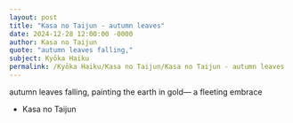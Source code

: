 ```yaml
---
layout: post
title: "Kasa no Taijun - autumn leaves"
date: 2024-12-28 12:00:00 -0000
author: Kasa no Taijun
quote: "autumn leaves falling,"
subject: Kyōka Haiku
permalink: /Kyōka Haiku/Kasa no Taijun/Kasa no Taijun - autumn leaves
---
```


autumn leaves falling,
painting the earth in gold—
a fleeting embrace

- Kasa no Taijun
